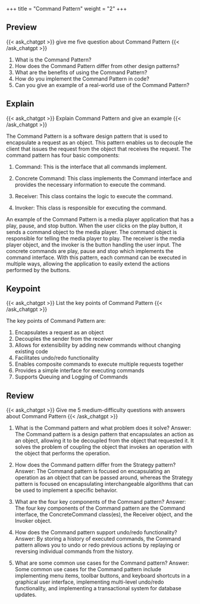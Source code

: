 +++
title = "Command Pattern"
weight = "2"
+++
## Preview
{{< ask_chatgpt >}}
give me five question about Command Pattern
{{< /ask_chatgpt >}}



1. What is the Command Pattern?
2. How does the Command Pattern differ from other design patterns?
3. What are the benefits of using the Command Pattern?
4. How do you implement the Command Pattern in code?
5. Can you give an example of a real-world use of the Command Pattern?   

## Explain
{{< ask_chatgpt >}}
Explain Command Pattern and give an example
{{< /ask_chatgpt >}}



The Command Pattern is a software design pattern that is used to encapsulate a request as an object. This pattern enables us to decouple the client that issues the request from the object that receives the request. The command pattern has four basic components: 

1. Command: This is the interface that all commands implement.

2. Concrete Command: This class implements the Command interface and provides the necessary information to execute the command.

3. Receiver: This class contains the logic to execute the command.

4. Invoker: This class is responsible for executing the command.

An example of the Command Pattern is a media player application that has a play, pause, and stop button. When the user clicks on the play button, it sends a command object to the media player. The command object is responsible for telling the media player to play. The receiver is the media player object, and the invoker is the button handling the user input. The concrete commands are play, pause and stop which implements the command interface. With this pattern, each command can be executed in multiple ways, allowing the application to easily extend the actions performed by the buttons.   

## Keypoint
{{< ask_chatgpt >}}
List the key points of Command Pattern
{{< /ask_chatgpt >}}



The key points of Command Pattern are:

1. Encapsulates a request as an object
2. Decouples the sender from the receiver
3. Allows for extensibility by adding new commands without changing existing code
4. Facilitates undo/redo functionality
5. Enables composite commands to execute multiple requests together
6. Provides a simple interface for executing commands
7. Supports Queuing and Logging of Commands   

## Review
{{< ask_chatgpt >}}
Give me 5 medium-difficulty questions with answers about Command Pattern
{{< /ask_chatgpt >}}



1. What is the Command pattern and what problem does it solve?
Answer: The Command pattern is a design pattern that encapsulates an action as an object, allowing it to be decoupled from the object that requested it. It solves the problem of coupling the object that invokes an operation with the object that performs the operation. 

2. How does the Command pattern differ from the Strategy pattern?
Answer: The Command pattern is focused on encapsulating an operation as an object that can be passed around, whereas the Strategy pattern is focused on encapsulating interchangeable algorithms that can be used to implement a specific behavior. 

3. What are the four key components of the Command pattern?
Answer: The four key components of the Command pattern are the Command interface, the ConcreteCommand class(es), the Receiver object, and the Invoker object. 

4. How does the Command pattern support undo/redo functionality?
Answer: By storing a history of executed commands, the Command pattern allows you to undo or redo previous actions by replaying or reversing individual commands from the history. 

5. What are some common use cases for the Command pattern?
Answer: Some common use cases for the Command pattern include implementing menu items, toolbar buttons, and keyboard shortcuts in a graphical user interface, implementing multi-level undo/redo functionality, and implementing a transactional system for database updates.   

